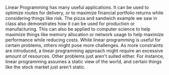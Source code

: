 Linear Programming has many useful applications. It can be used to optimize routes for delivery, or to maximize financial portfolio returns while considering things like risk. The pizza and sandwich example we saw in class also demonstrates how it can be used for production or manufacturing. This can also be applied to computer science to help maximize things like memory allocation or network usage to help maximize performance while reducing costs. While linear programming is useful for certain problems, others might pose more challenges. As more constraints are introduced, a linear programming approach might require an excessive amount of resources. Other problems just aren't suited either. For instance, linear programming assumes a static view of the world, and certain things like the stock market just aren't static.